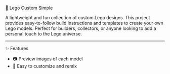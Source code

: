 🧱 Lego Custom Simple

A lightweight and fun collection of custom Lego designs. This project provides easy-to-follow build instructions and templates to create your own Lego models. Perfect for builders, collectors, or anyone looking to add a personal touch to the Lego universe.

---

 ✨ Features

- 📷 Preview images of each model
- 🎨 Easy to customize and remix
